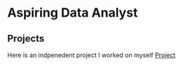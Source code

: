 # Aspiring Data Analyst
## Projects
Here is an indpenedent project I worked on myself 
[Project](https://github.com/gdavies1127/Portfolio/blob/e753fc34d2300ca977cce3a64c1d5ef19a094252/160BHW1.pdf)
